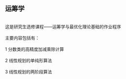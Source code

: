 ## 运筹学
<Br/>这是研究生选修课程——运筹学与最优化理论基础的作业程序<Br/>
<Br/>主要内容包括有：<Br/>
    <Br/>1  分数类的高精度加减乘除计算<Br/>
    <Br/>2  线性规划的单纯形算法<Br/>
    <Br/>3  线性规划的两阶段算法<Br/>
